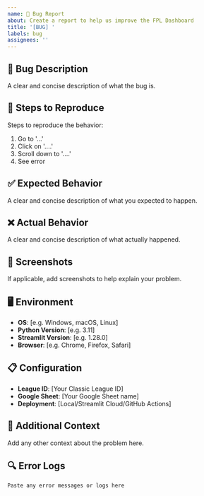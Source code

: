 ```yaml
---
name: 🐛 Bug Report
about: Create a report to help us improve the FPL Dashboard
title: '[BUG] '
labels: bug
assignees: ''
---
```


## 🐛 Bug Description
A clear and concise description of what the bug is.

## 🔄 Steps to Reproduce
Steps to reproduce the behavior:
1. Go to '...'
2. Click on '....'
3. Scroll down to '....'
4. See error

## ✅ Expected Behavior
A clear and concise description of what you expected to happen.

## ❌ Actual Behavior
A clear and concise description of what actually happened.

## 📸 Screenshots
If applicable, add screenshots to help explain your problem.

## 🖥️ Environment
- **OS**: [e.g. Windows, macOS, Linux]
- **Python Version**: [e.g. 3.11]
- **Streamlit Version**: [e.g. 1.28.0]
- **Browser**: [e.g. Chrome, Firefox, Safari]

## 📋 Configuration
- **League ID**: [Your Classic League ID]
- **Google Sheet**: [Your Google Sheet name]
- **Deployment**: [Local/Streamlit Cloud/GitHub Actions]

## 📝 Additional Context
Add any other context about the problem here.

## 🔍 Error Logs
```
Paste any error messages or logs here
```
